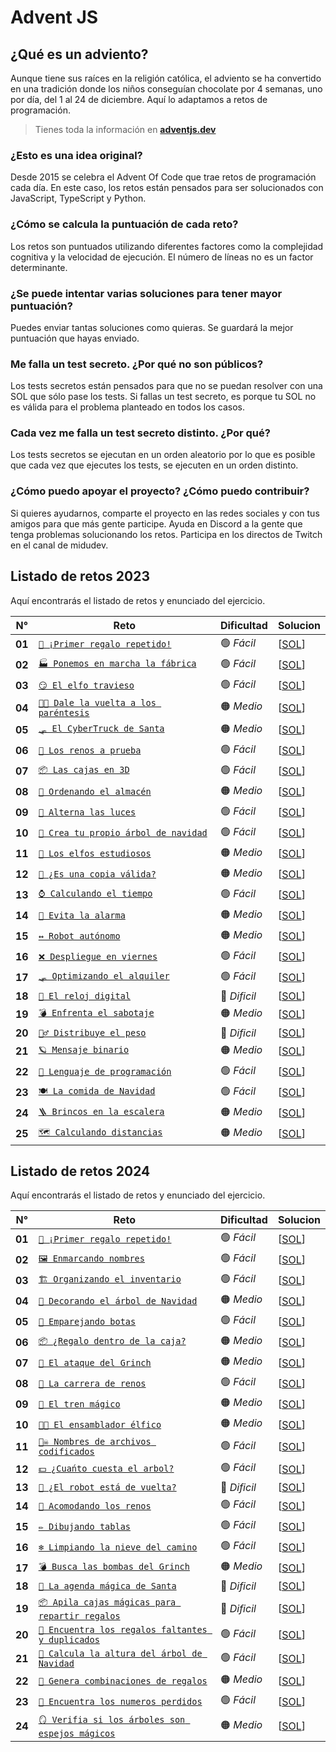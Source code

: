 # Advent JS

## ¿Qué es un adviento?

Aunque tiene sus raíces en la religión católica, el adviento se ha convertido en una tradición donde los niños conseguían chocolate por 4 semanas, uno por día, del 1 al 24 de diciembre. Aquí lo adaptamos a retos de programación.

> Tienes toda la información en **[adventjs.dev](https://adventjs.dev/es)**

### ¿Esto es una idea original?

Desde 2015 se celebra el Advent Of Code que trae retos de programación cada día. En este caso, los retos están pensados para ser solucionados con JavaScript, TypeScript y Python.

### ¿Cómo se calcula la puntuación de cada reto?

Los retos son puntuados utilizando diferentes factores como la complejidad cognitiva y la velocidad de ejecución. El número de líneas no es un factor determinante.

### ¿Se puede intentar varias soluciones para tener mayor puntuación?

Puedes enviar tantas soluciones como quieras. Se guardará la mejor puntuación que hayas enviado.

### Me falla un test secreto. ¿Por qué no son públicos?

Los tests secretos están pensados para que no se puedan resolver con una SOL que sólo pase los tests. Si fallas un test secreto, es porque tu SOL no es válida para el problema planteado en todos los casos.

### Cada vez me falla un test secreto distinto. ¿Por qué?

Los tests secretos se ejecutan en un orden aleatorio por lo que es posible que cada vez que ejecutes los tests, se ejecuten en un orden distinto.

### ¿Cómo puedo apoyar el proyecto? ¿Cómo puedo contribuir?

Si quieres ayudarnos, comparte el proyecto en las redes sociales y con tus amigos para que más gente participe. Ayuda en Discord a la gente que tenga problemas solucionando los retos. Participa en los directos de Twitch en el canal de midudev.

## Listado de retos 2023

Aquí encontrarás el listado de retos y enunciado del ejercicio.

| N°     | Reto                                                             | Dificultad   | Solucion                            |
| ------ | ---------------------------------------------------------------- | ------------ | ----------------------------------- |
| **01** | [`🎁 ¡Primer regalo repetido!`](./2023/Reto-01/README.md)        | 🟢 _Fácil_   | [[SOL](./2023/Reto-01/solution.js)] |
| **02** | [`🏭 Ponemos en marcha la fábrica`](./2023/Reto-02/README.md)    | 🟢 _Fácil_   | [[SOL](./2023/Reto-02/solution.js)] |
| **03** | [`😏 El elfo travieso`](./2023/Reto-03/README.md)                | 🟢 _Fácil_   | [[SOL](./2023/Reto-03/solution.js)] |
| **04** | [`😵‍💫 Dale la vuelta a los paréntesis`](./2023/Reto-04/README.md) | 🟠 _Medio_   | [[SOL](./2023/Reto-04/solution.js)] |
| **05** | [`🛷 El CyberTruck de Santa`](./2023/Reto-05/README.md)          | 🟠 _Medio_   | [[SOL](./2023/Reto-05/solution.js)] |
| **06** | [`🦌 Los renos a prueba`](./2023/Reto-06/README.md)              | 🟢 _Fácil_   | [[SOL](./2023/Reto-06/solution.js)] |
| **07** | [`📦 Las cajas en 3D`](./2023/Reto-07/README.md)                 | 🟢 _Fácil_   | [[SOL](./2023/Reto-07/solution.js)] |
| **08** | [`🏬 Ordenando el almacén`](./2023/Reto-08/README.md)            | 🟠 _Medio_   | [[SOL](./2023/Reto-08/solution.js)] |
| **09** | [`🚦 Alterna las luces`](./2023/Reto-09/README.md)               | 🟢 _Fácil_   | [[SOL](./2023/Reto-09/solution.js)] |
| **10** | [`🎄 Crea tu propio árbol de navidad`](./2023/Reto-10/README.md) | 🟢 _Fácil_   | [[SOL](./2023/Reto-10/solution.js)] |
| **11** | [`📖 Los elfos estudiosos`](./2023/Reto-11/README.md)            | 🟠 _Medio_   | [[SOL](./2023/Reto-11/solution.js)] |
| **12** | [`📸 ¿Es una copia válida?`](./2023/Reto-12/README.md)           | 🟠 _Medio_   | [[SOL](./2023/Reto-12/solution.js)] |
| **13** | [`⌚️ Calculando el tiempo`](./2023/Reto-13/README.md)           | 🟢 _Fácil_   | [[SOL](./2023/Reto-13/solution.js)] |
| **14** | [`🚨 Evita la alarma`](./2023/Reto-14/README.md)                 | 🟠 _Medio_   | [[SOL](./2023/Reto-14/solution.js)] |
| **15** | [`↔️ Robot autónomo`](./2023/Reto-15/README.md)                  | 🟠 _Medio_   | [[SOL](./2023/Reto-15/solution.js)] |
| **16** | [`❌ Despliegue en viernes`](./2023/Reto-16/README.md)           | 🟢 _Fácil_   | [[SOL](./2023/Reto-16/solution.js)] |
| **17** | [`🛷 Optimizando el alquiler`](./2023/Reto-17/README.md)         | 🟢 _Fácil_   | [[SOL](./2023/Reto-17/solution.js)] |
| **18** | [`🔢 El reloj digital`](./2023/Reto-18/README.md)                | 🔴 _Dificil_ | [[SOL](./2023/Reto-18/solution.js)] |
| **19** | [`💣 Enfrenta el sabotaje`](./2023/Reto-19/README.md)            | 🟠 _Medio_   | [[SOL](./2023/Reto-19/solution.js)] |
| **20** | [`🏋️‍♂️ Distribuye el peso`](./2023/Reto-20/README.md)              | 🔴 _Dificil_ | [[SOL](./2023/Reto-20/solution.js)] |
| **21** | [`🪐 Mensaje binario`](./2023/Reto-21/README.md)                 | 🟠 _Medio_   | [[SOL](./2023/Reto-21/solution.js)] |
| **22** | [`🚂 Lenguaje de programación`](./2023/Reto-22/README.md)        | 🟢 _Fácil_   | [[SOL](./2023/Reto-22/solution.js)] |
| **23** | [`🍽️ La comida de Navidad`](./2023/Reto-23/README.md)            | 🟢 _Fácil_   | [[SOL](./2023/Reto-23/solution.js)] |
| **24** | [`🪜 Brincos en la escalera`](./2023/Reto-24/README.md)          | 🟠 _Medio_   | [[SOL](./2023/Reto-24/solution.js)] |
| **25** | [`🗺️ Calculando distancias`](./2023/Reto-25/README.md)           | 🟠 _Medio_   | [[SOL](./2023/Reto-25/solution.js)] |

## Listado de retos 2024

Aquí encontrarás el listado de retos y enunciado del ejercicio.

| N°     | Reto                                                                          | Dificultad   | Solucion                            |
| ------ | ----------------------------------------------------------------------------- | ------------ | ----------------------------------- |
| **01** | [`🎁 ¡Primer regalo repetido!`](./2024/Reto-01/README.md)                     | 🟢 _Fácil_   | [[SOL](./2024/Reto-01/solution.js)] |
| **02** | [`🖼️ Enmarcando nombres`](./2024/Reto-02/README.md)                           | 🟢 _Fácil_   | [[SOL](./2024/Reto-02/solution.js)] |
| **03** | [`🏗️ Organizando el inventario`](./2024/Reto-03/README.md)                    | 🟢 _Fácil_   | [[SOL](./2024/Reto-03/solution.js)] |
| **04** | [`🎄 Decorando el árbol de Navidad`](./2024/Reto-04/README.md)                | 🟠 _Medio_   | [[SOL](./2024/Reto-04/solution.js)] |
| **05** | [`👞 Emparejando botas`](./2024/Reto-05/README.md)                            | 🟢 _Fácil_   | [[SOL](./2024/Reto-05/solution.js)] |
| **06** | [`📦 ¿Regalo dentro de la caja?`](./2024/Reto-06/README.md)                   | 🟠 _Medio_   | [[SOL](./2024/Reto-06/solution.js)] |
| **07** | [`👹 El ataque del Grinch`](./2024/Reto-07/README.md)                         | 🟠 _Medio_   | [[SOL](./2024/Reto-07/solution.js)] |
| **08** | [`🦌 La carrera de renos`](./2024/Reto-08/README.md)                          | 🟢 _Fácil_   | [[SOL](./2024/Reto-08/solution.js)] |
| **09** | [`🚂 El tren mágico`](./2024/Reto-09/README.md)                               | 🟠 _Medio_   | [[SOL](./2024/Reto-09/solution.js)] |
| **10** | [`👩‍💻 El ensamblador élfico`](./2024/Reto-10/README.md)                        | 🟠 _Medio_   | [[SOL](./2024/Reto-10/solution.js)] |
| **11** | [`🏴‍☠️ Nombres de archivos codificados`](./2024/Reto-11/README.md)              | 🟢 _Fácil_   | [[SOL](./2024/Reto-11/solution.js)] |
| **12** | [`💵 ¿Cuańto cuesta el arbol?`](./2024/Reto-12/README.md)                     | 🟢 _Fácil_   | [[SOL](./2024/Reto-12/solution.js)] |
| **13** | [`🤖 ¿El robot está de vuelta?`](./2024/Reto-13/README.md)                    | 🔴 _Dificil_ | [[SOL](./2024/Reto-13/solution.js)] |
| **14** | [`🦌 Acomodando los renos`](./2024/Reto-14/README.md)                         | 🟢 _Fácil_   | [[SOL](./2024/Reto-14/solution.js)] |
| **15** | [`✏️ Dibujando tablas`](./2024/Reto-15/README.md)                             | 🟢 _Fácil_   | [[SOL](./2024/Reto-15/solution.js)] |
| **16** | [`❄️ Limpiando la nieve del camino`](./2024/Reto-16/README.md)                | 🟢 _Fácil_   | [[SOL](./2024/Reto-16/solution.js)] |
| **17** | [`💣 Busca las bombas del Grinch`](./2024/Reto-17/README.md)                  | 🟠 _Medio_   | [[SOL](./2024/Reto-17/solution.js)] |
| **18** | [`📇 La agenda mágica de Santa`](./2024/Reto-18/README.md)                    | 🔴 _Dificil_ | [[SOL](./2024/Reto-18/solution.js)] |
| **19** | [`📦 Apila cajas mágicas para repartir regalos`](./2024/Reto-19/README.md)    | 🔴 _Dificil_ | [[SOL](./2024/Reto-19/solution.js)] |
| **20** | [`🎁 Encuentra los regalos faltantes y duplicados`](./2024/Reto-20/README.md) | 🟢 _Fácil_   | [[SOL](./2024/Reto-20/solution.js)] |
| **21** | [`🎄 Calcula la altura del árbol de Navidad`](./2024/Reto-21/README.md)       | 🟢 _Fácil_   | [[SOL](./2024/Reto-21/solution.js)] |
| **22** | [`🎁 Genera combinaciones de regalos`](./2024/Reto-22/README.md)              | 🟠 _Medio_   | [[SOL](./2024/Reto-22/solution.js)] |
| **23** | [`🔢 Encuentra los numeros perdidos`](./2024/Reto-23/README.md)               | 🟢 _Fácil_   | [[SOL](./2024/Reto-23/solution.js)] |
| **24** | [`🪞 Verifia si los árboles son espejos mágicos`](./2024/Reto-24/README.md)   | 🟠 _Medio_   | [[SOL](./2024/Reto-24/solution.js)] |
